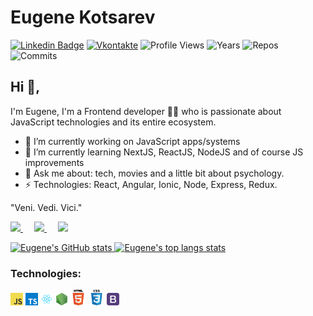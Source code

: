 # Eugene Kotsarev
[![Linkedin Badge](https://img.shields.io/badge/-ereburg-blue?style=flat-square&logo=Linkedin&logoColor=white&link=https://www.linkedin.com/in/ereburg/)](https://www.linkedin.com/in/ereburg/)
[![Vkontakte](https://img.shields.io/badge/-Vkontakte-003f5c?style=flat-square&logo=Vk&logoColor=white&link=https://vk.com/ereburg)](https://vk.com/ereburg)
![Profile Views](https://badges.pufler.dev/visits/ereburg/ereburg?style=flat-square&color=blue&logo=github)
![Years](https://badges.pufler.dev/years/ereburg?style=flat-square&color=black&logo=github&a=0)
![Repos](https://badges.pufler.dev/repos/ereburg?style=flat-square&color=black&logo=github&a=0)
![Commits](https://badges.pufler.dev/commits/monthly/ereburg?style=flat-square&color=black&logo=github&a=0)

[comment]: <> (![Profile Views]&#40;https://komarev.com/ghpvc/?username=ereburg&#41;)

## Hi 👋,
I'm Eugene, I'm a Frontend developer 👨‍💻 who is passionate about JavaScript technologies and its entire ecosystem.

- 🔭 I’m currently working on JavaScript apps/systems
- 🌱 I’m currently learning NextJS, ReactJS, NodeJS and of course JS improvements
- 💬 Ask me about: tech, movies and a little bit about psychology.
-  ⚡ Technologies: React, Angular, Ionic, Node, Express, Redux.

"Veni. Vedi. Vici."

<p>
  <a href= "https://instagram.com/ereburg">
    <img src="https://img.icons8.com/ios-glyphs/256/808080/instagram-new.svg" width="28px"/>
  </a>
  &emsp;
  <a href="https://buymeacoffee.com/ereburg">
    <img src="https://img.icons8.com/ios-glyphs/256/808080/coffee.png" width="30px"/>
  </a>
  &emsp;
  <a href="https://linkedin.com/in/julianpufler">
    <img src="https://img.icons8.com/ios-filled/256/808080/linkedin.svg" width="26px"/>
  </a>
</p>

<p align="justify">
  <a href="https://github.com/ereburg/ereburg/">
    <img
      height="150"
      src="https://github-readme-stats.vercel.app/api?username=ereburg&count_private=true&show_icons=true&custom_title=Github%20Status&title_color=333&text_color=777"
      alt="Eugene's GitHub stats"
    />
  </a>
   <a href="https://github.com/ereburg/ereburg/">
    <img
      height="150"
      src="https://github-readme-stats.vercel.app/api/top-langs/?username=ereburg&layout=compact&title_color=333&text_color=777&langs_count=10"
      alt="Eugene's top langs stats"
    />
  </a>  
</p>

### Technologies:
<code><img height="20" src="https://raw.githubusercontent.com/github/explore/80688e429a7d4ef2fca1e82350fe8e3517d3494d/topics/javascript/javascript.png"></code>
<code><img height="20" src="https://raw.githubusercontent.com/github/explore/80688e429a7d4ef2fca1e82350fe8e3517d3494d/topics/typescript/typescript.png"></code>
<code><img height="20" src="https://raw.githubusercontent.com/github/explore/80688e429a7d4ef2fca1e82350fe8e3517d3494d/topics/react/react.png"></code>
<code><img height="20" src="https://raw.githubusercontent.com/github/explore/80688e429a7d4ef2fca1e82350fe8e3517d3494d/topics/nodejs/nodejs.png"></code>
<code><img height="25" src="https://raw.githubusercontent.com/github/explore/80688e429a7d4ef2fca1e82350fe8e3517d3494d/topics/html/html.png"></code>
<code><img height="25" src="https://raw.githubusercontent.com/github/explore/80688e429a7d4ef2fca1e82350fe8e3517d3494d/topics/css/css.png"></code>
<code><img height="20" src="https://raw.githubusercontent.com/github/explore/80688e429a7d4ef2fca1e82350fe8e3517d3494d/topics/bootstrap/bootstrap.png"></code>

